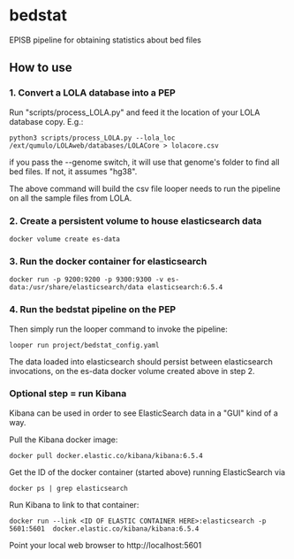 # bedstat
EPISB pipeline for obtaining statistics about bed files

## How to use

### 1. Convert a LOLA database into a PEP

Run "scripts/process_LOLA.py" and feed it the location of your LOLA database copy. E.g.:

```
python3 scripts/process_LOLA.py --lola_loc /ext/qumulo/LOLAweb/databases/LOLACore > lolacore.csv
```

if you pass the --genome switch, it will use that genome's folder to find all bed files. If not, it assumes "hg38".

The above command will build the csv file looper needs to run the pipeline on all the sample files from LOLA.

### 2. Create a persistent volume to house elasticsearch data

```
docker volume create es-data
```

### 3. Run the docker container for elasticsearch

```
docker run -p 9200:9200 -p 9300:9300 -v es-data:/usr/share/elasticsearch/data elasticsearch:6.5.4
```

### 4. Run the bedstat pipeline on the PEP

Then simply run the looper command to invoke the pipeline:

```
looper run project/bedstat_config.yaml
```

The data loaded into elasticsearch should persist between elasticsearch invocations, on the es-data docker volume created above in step 2.

### Optional step = run Kibana

Kibana can be used in order to see ElasticSearch data in a "GUI" kind of a way.

Pull the Kibana docker image:
```
docker pull docker.elastic.co/kibana/kibana:6.5.4
```

Get the ID of the docker container (started above) running ElasticSearch via 
```
docker ps | grep elasticsearch
```

Run Kibana to link to that container:
```
docker run --link <ID OF ELASTIC CONTAINER HERE>:elasticsearch -p 5601:5601  docker.elastic.co/kibana/kibana:6.5.4
```

Point your local web browser to http://localhost:5601
